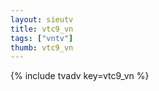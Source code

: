 ```yaml
--- 
layout: sieutv
title: vtc9_vn
tags: ["vntv"]
thumb: vtc9_vn
---
```

{% include tvadv key=vtc9_vn %}
